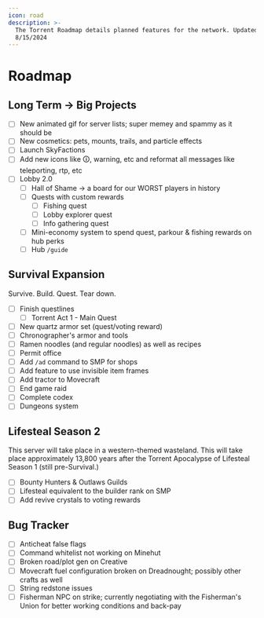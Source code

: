 ```yaml
---
icon: road
description: >-
  The Torrent Roadmap details planned features for the network. Updated
  8/15/2024
---
```


# Roadmap

## Long Term -> Big Projects

* [ ] New animated gif for server lists; super memey and spammy as it should be
* [ ] New cosmetics: pets, mounts, trails, and particle effects
* [ ] Launch SkyFactions
* [ ] Add new icons like 🛈, warning, etc and reformat all messages like teleporting, rtp, etc
* [ ] Lobby 2.0
  * [ ] Hall of Shame -> a board for our WORST players in history
  * [ ] Quests with custom rewards
    * [ ] Fishing quest
    * [ ] Lobby explorer quest
    * [ ] Info gathering quest
  * [ ] Mini-economy system to spend quest, parkour & fishing rewards on hub perks
  * [ ] Hub `/guide`&#x20;

## Survival Expansion

Survive. Build. Quest. Tear down.

* [ ] Finish questlines
  * [ ] Torrent Act 1 - Main Quest
* [ ] New quartz armor set (quest/voting reward)
* [ ] Chronographer's armor and tools
* [ ] Ramen noodles (and regular noodles) as well as recipes
* [ ] Permit office
* [ ] Add `/ad` command to SMP for shops
* [ ] Add feature to use invisible item frames
* [ ] Add tractor to Movecraft
* [ ] End game raid
* [ ] Complete codex
* [ ] Dungeons system

## Lifesteal Season 2

This server will take place in a western-themed wasteland. This will take place approximately 13,800 years after the Torrent Apocalypse of Lifesteal Season 1 (still pre-Survival.)

* [ ] Bounty Hunters & Outlaws Guilds
* [ ] Lifesteal equivalent to the builder rank on SMP
* [ ] Add revive crystals to voting rewards

## Bug Tracker

* [ ] Anticheat false flags
* [ ] Command whitelist not working on Minehut
* [ ] Broken road/plot gen on Creative
* [ ] Movecraft fuel configuration broken on Dreadnought; possibly other crafts as well
* [ ] String redstone issues
* [ ] Fisherman NPC on strike; currently negotiating with the Fisherman's Union for better working conditions and back-pay
